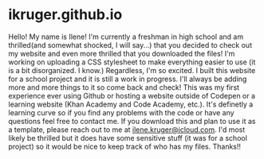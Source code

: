 # ikruger.github.io

Hello! My name is Ilene! I'm currently a freshman in high school and am thrilled(and somewhat shocked, I will say...) that you decided to check out my website and even more thrilled that you downloaded the files! I'm working on uploading a CSS stylesheet to make everything easier to use (it is a bit disorganized. I know.) Regardless, I'm so excited. I built this website for a school project and it is still a work in progress. I'll always be adding more and more things to it so come back and check! This was my first experience ever using Github or hosting a website outside of Codepen or a learning website (Khan Academy and Code Academy, etc.). It's definetly a learning curve so if you find any problems with the code or have any questions feel free to contact me. If you download this and plan to use it as a template, please reach out to me at ilene.kruger@icloud.com. I'd most likely be thrilled but it does have some sensitive stuff (it was for a school project) so it would be nice to keep track of who has my files. Thanks!!
